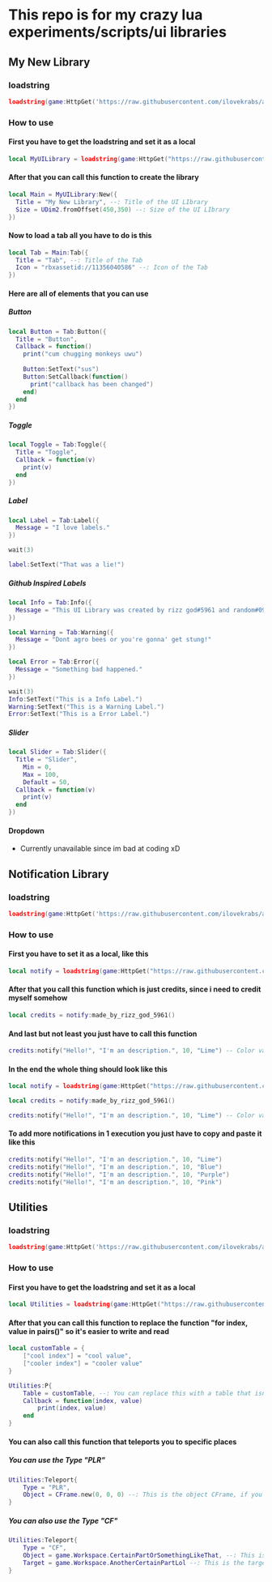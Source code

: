 # This repo is for my crazy lua experiments/scripts/ui libraries
## My New Library

### loadstring
```lua
loadstring(game:HttpGet('https://raw.githubusercontent.com/ilovekrabs/alexegei/ong/mynewlib'))()
```

### How to use

#### First you have to get the loadstring and set it as a local
```lua
local MyUILibrary = loadstring(game:HttpGet("https://raw.githubusercontent.com/ilovekrabs/alexegei/ong/mynewlib"))()
```

#### After that you can call this function to create the library
```lua
local Main = MyUILibrary:New({
  Title = "My New Library", --: Title of the UI LIbrary
  Size = UDim2.fromOffset(450,350) --: Size of the UI LIbrary
})
```

#### Now to load a tab all you have to do is this
```lua
local Tab = Main:Tab({
  Title = "Tab", --: Title of the Tab
  Icon = "rbxassetid://11356040586" --: Icon of the Tab
})
```

#### Here are all of elements that you can use

##### Button
```lua
local Button = Tab:Button({
  Title = "Button",
  Callback = function()
    print("cum chugging monkeys uwu")
    
    Button:SetText("sus")
    Button:SetCallback(function()
      print("callback has been changed")
    end)
  end
})
```

##### Toggle
```lua
local Toggle = Tab:Toggle({
  Title = "Toggle",
  Callback = function(v)
    print(v)
  end
})
```

##### Label
```lua
local Label = Tab:Label({
  Message = "I love labels."
})

wait(3)

label:SetText("That was a lie!")
```

##### Github Inspired Labels
```lua
local Info = Tab:Info({
  Message = "This UI Library was created by rizz god#5961 and random#0915."
})

local Warning = Tab:Warning({
  Message = "Dont agro bees or you're gonna' get stung!"
})

local Error = Tab:Error({
  Message = "Something bad happened."
})

wait(3)
Info:SetText("This is a Info Label.")
Warning:SetText("This is a Warning Label.")
Error:SetText("This is a Error Label.")
```

##### Slider
```lua
local Slider = Tab:Slider({
  Title = "Slider",
	Min = 0,
	Max = 100,
	Default = 50,
  Callback = function(v)
    print(v)
  end
})
```

#### Dropdown
- Currently unavailable since im bad at coding xD

## Notification Library

### loadstring
```lua
loadstring(game:HttpGet('https://raw.githubusercontent.com/ilovekrabs/alexegei/ong/notificationlib.lua'))()
```

### How to use

#### First you have to set it as a local, like this
```lua
local notify = loadstring(game:HttpGet("https://raw.githubusercontent.com/ilovekrabs/alexegei/ong/notificationlib.lua"))()
```

#### After that you call this function which is just credits, since i need to credit myself somehow
```lua
local credits = notify:made_by_rizz_god_5961()
```

#### And last but not least you just have to call this function
```lua
credits:notify("Hello!", "I'm an description.", 10, "Lime") -- Color variations can be Blue, Purple, Pink, Red, Orange, Yellow, Lime, Cyan
```
#### In the end the whole thing should look like this
```lua
local notify = loadstring(game:HttpGet("https://raw.githubusercontent.com/ilovekrabs/alexegei/ong/notificationlib.lua"))()

local credits = notify:made_by_rizz_god_5961()

credits:notify("Hello!", "I'm an description.", 10, "Lime") -- Color variations can be Blue, Purple, Pink, Red, Orange, Yellow, Lime, Cyan
```

#### To add more notifications in 1 execution you just have to copy and paste it like this
```lua
credits:notify("Hello!", "I'm an description.", 10, "Lime")
credits:notify("Hello!", "I'm an description.", 10, "Blue")
credits:notify("Hello!", "I'm an description.", 10, "Purple")
credits:notify("Hello!", "I'm an description.", 10, "Pink")
```

## Utilities
### loadstring
```lua
loadstring(game:HttpGet('https://raw.githubusercontent.com/ilovekrabs/alexegei/ong/Utilities'))()
```

### How to use

#### First you have to get the loadstring and set it as a local
```lua
local Utilities = loadstring(game:HttpGet("https://raw.githubusercontent.com/ilovekrabs/alexegei/ong/Utilities"))()
```

#### After that you can call this function to replace the function "for index, value in pairs()" so it's easier to write and read
```lua
local customTable = {
    ["cool index"] = "cool value",
    ["cooler index"] = "cooler value"
}

Utilities:P{
    Table = customTable, --: You can replace this with a table that isnt a local table, like this "{ ["index"] = "value" }"
    Callback = function(index, value)
        print(index, value) 
    end
}
```

#### You can also call this function that teleports you to specific places
##### You can use the Type "PLR"
```lua
Utilities:Teleport{
    Type = "PLR",
    Object = CFrame.new(0, 0, 0) --: This is the object CFrame, if you wanted to teleport to a certain player just type "game.Players["Certain Player Username"].Character.PrimaryPart" without the quotes ""
}
```

##### You can also use the Type "CF"
```lua
Utilities:Teleport{
    Type = "CF",
    Object = game.Workspace.CertainPartOrSomethingLikeThat, --: This is the object that gets teleported to the Target
    Target = game.Workspace.AnotherCertainPartLol --: This is the target
}
```
